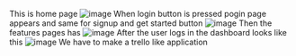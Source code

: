 This is home page
![image](https://github.com/user-attachments/assets/367243d9-79da-40a3-8949-37c5259b17f7)
When login button is pressed pogin page appears and same for signup and get started  button
![image](https://github.com/user-attachments/assets/e3feebc5-bcc2-4f21-91d3-4dd43e6502a7)
Then the features pages has
![image](https://github.com/user-attachments/assets/f5f2fc90-cff1-4d9b-b40f-ad39d3609021)
After the user logs in the dashboard looks like this
![image](https://github.com/user-attachments/assets/f32a2d88-e892-4bd2-a4b8-c7a74465e767)
We have to make a trello like application

